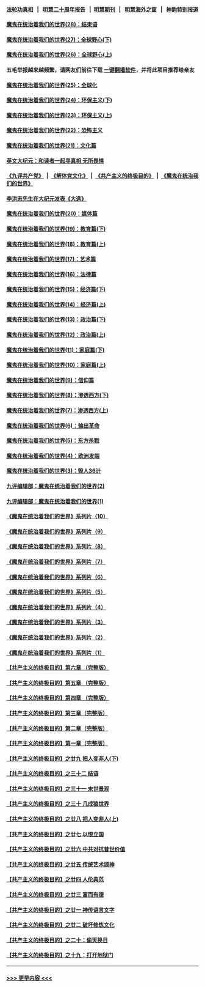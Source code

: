 #### [法轮功真相](https://github.com/gfw-breaker/truth/blob/master/README.md?t=0) &nbsp;&nbsp;|&nbsp;&nbsp; [明慧二十周年报告](https://github.com/gfw-breaker/mh-reports/blob/master/README.md?t=0) &nbsp;&nbsp;|&nbsp;&nbsp;[明慧期刊](https://github.com/gfw-breaker/mh-qikan) &nbsp;&nbsp;|&nbsp;&nbsp; [明慧海外之窗](https://github.com/gfw-breaker/mh-news/blob/master/README.md?t=0) &nbsp;&nbsp;|&nbsp;&nbsp; [神韵特别报道](https://github.com/gfw-breaker/mh-news/blob/master/shenyun.md?t=0)
#### [魔鬼在统治着我们的世界(28)：结束语](../pages/nsc422/n10936246.md?t=06290502) 
#### [魔鬼在统治着我们的世界(27)：全球野心(下)](../pages/nsc422/n10928319.md?t=06290502) 
#### [魔鬼在统治着我们的世界(26)：全球野心(上)](../pages/nsc422/n10900318.md?t=06290502) 
#### 五毛举报越来越频繁，请网友们前往下载 [一键翻墙软件](https://github.com/gfw-breaker/ssr-accounts)，并将此项目推荐给亲友
#### [魔鬼在统治着我们的世界(25)：全球化](../pages/nsc422/n10788205.md?t=06290502) 
#### [魔鬼在统治着我们的世界(24)：环保主义(下)](../pages/nsc422/n10695307.md?t=06290502) 
#### [魔鬼在统治着我们的世界(23)：环保主义(上)](../pages/nsc422/n10688613.md?t=06290502) 
#### [魔鬼在统治着我们的世界(22)：恐怖主义](../pages/nsc422/n10614727.md?t=06290502) 
#### [魔鬼在统治着我们的世界(21)：文化篇](../pages/nsc422/n10597706.md?t=06290502) 
#### [英文大纪元：和读者一起寻真相 无所畏惧](../pages/nsc422/n12542027.md?t=06290502) 
#### [《九评共产党》](https://github.com/begood0513/9ping.md/blob/master/README.md) &nbsp;|&nbsp; [《解体党文化》](../../../../jtdwh.md/blob/master/README.md)  &nbsp;|&nbsp; [《共产主义的终极目的》](../../../../gczydzjmd.md/blob/master/README.md) &nbsp;|&nbsp; [《魔鬼在统治我们的世界》](../../../../mgztzwmdsj.md/blob/master/README.md) 
#### [李洪志先生在大纪元发表《大选》](../pages/nsc422/n12534746.md?t=06290502) 
#### [魔鬼在统治着我们的世界(20)：媒体篇](../pages/nsc422/n10586579.md?t=06290502) 
#### [魔鬼在统治着我们的世界(19)：教育篇(下)](../pages/nsc422/n10564808.md?t=06290502) 
#### [魔鬼在统治着我们的世界(18)：教育篇(上)](../pages/nsc422/n10526970.md?t=06290502) 
#### [魔鬼在统治着我们的世界(17)：艺术篇](../pages/nsc422/n10499093.md?t=06290502) 
#### [魔鬼在统治着我们的世界(16)：法律篇](../pages/nsc422/n10485969.md?t=06290502) 
#### [魔鬼在统治着我们的世界(15)：经济篇(下)](../pages/nsc422/n10469975.md?t=06290502) 
#### [魔鬼在统治着我们的世界(14)：经济篇(上)](../pages/nsc422/n10457370.md?t=06290502) 
#### [魔鬼在统治着我们的世界(13)：政治篇(下)](../pages/nsc422/n10448270.md?t=06290502) 
#### [魔鬼在统治着我们的世界(12)：政治篇(上)](../pages/nsc422/n10444576.md?t=06290502) 
#### [魔鬼在统治着我们的世界(11)：家庭篇(下)](../pages/nsc422/n10440961.md?t=06290502) 
#### [魔鬼在统治着我们的世界(10)：家庭篇(上)](../pages/nsc422/n10435448.md?t=06290502) 
#### [魔鬼在统治着我们的世界(9)：信仰篇](../pages/nsc422/n10432159.md?t=06290502) 
#### [魔鬼在统治着我们的世界(8)：渗透西方(下)](../pages/nsc422/n10429603.md?t=06290502) 
#### [魔鬼在统治着我们的世界(7)：渗透西方(上)](../pages/nsc422/n10426013.md?t=06290502) 
#### [魔鬼在统治着我们的世界(6)：输出革命](../pages/nsc422/n10421536.md?t=06290502) 
#### [魔鬼在统治着我们的世界(5)：东方杀戮](../pages/nsc422/n10417707.md?t=06290502) 
#### [魔鬼在统治着我们的世界(4)：欧洲发端](../pages/nsc422/n10414890.md?t=06290502) 
#### [魔鬼在统治着我们的世界(3)：毁人36计](../pages/nsc422/n10411583.md?t=06290502) 
#### [九评编辑部：魔鬼在统治着我们的世界(2)](../pages/nsc422/n10410036.md?t=06290502) 
#### [九评编辑部：魔鬼在统治着我们的世界(1)](../pages/nsc422/n10406825.md?t=06290502) 
#### [《魔鬼在统治着我们的世界》系列片（10）](../pages/nsc422/n12292670.md?t=06290502) 
#### [《魔鬼在统治着我们的世界》系列片（9）](../pages/nsc422/n12290859.md?t=06290502) 
#### [《魔鬼在统治着我们的世界》系列片（8）](../pages/nsc422/n12287445.md?t=06290502) 
#### [《魔鬼在统治着我们的世界》系列片（7）](../pages/nsc422/n12283425.md?t=06290502) 
#### [《魔鬼在统治着我们的世界》系列片（6）](../pages/nsc422/n12282314.md?t=06290502) 
#### [《魔鬼在统治着我们的世界》系列片（5）](../pages/nsc422/n12281419.md?t=06290502) 
#### [《魔鬼在统治着我们的世界》系列片（4）](../pages/nsc422/n12274024.md?t=06290502) 
#### [《魔鬼在统治着我们的世界》系列片（3）](../pages/nsc422/n12271322.md?t=06290502) 
#### [《魔鬼在统治着我们的世界》系列片（2）](../pages/nsc422/n12269049.md?t=06290502) 
#### [《魔鬼在统治着我们的世界》系列片（1）](../pages/nsc422/n12267575.md?t=06290502) 
#### [【共产主义的终极目的】第六章 （完整版）](../pages/nsc422/n11428913.md?t=06290502) 
#### [【共产主义的终极目的】第五章 （完整版）](../pages/nsc422/n11428912.md?t=06290502) 
#### [【共产主义的终极目的】第四章 （完整版）](../pages/nsc422/n11428907.md?t=06290502) 
#### [【共产主义的终极目的】第三章（完整版）](../pages/nsc422/n11428848.md?t=06290502) 
#### [【共产主义的终极目的】第二章（完整版）](../pages/nsc422/n11428831.md?t=06290502) 
#### [【共产主义的终极目的】第一章（完整版）](../pages/nsc422/n11417651.md?t=06290502) 
#### [【共产主义的终极目的】之廿九 把人变非人(下)](../pages/nsc422/n11344140.md?t=06290502) 
#### [【共产主义的终极目的】之三十二 结语](../pages/nsc422/n11360535.md?t=06290502) 
#### [【共产主义的终极目的】之三十一 末世景观](../pages/nsc422/n11351129.md?t=06290502) 
#### [【共产主义的终极目的】之三十 几成狼世界](../pages/nsc422/n11348280.md?t=06290502) 
#### [【共产主义的终极目的】之廿八 把人变非人(上)](../pages/nsc422/n11340492.md?t=06290502) 
#### [【共产主义的终极目的】之廿七 以恨立国](../pages/nsc422/n11336944.md?t=06290502) 
#### [【共产主义的终极目的】之廿六 中共对抗普世价值](../pages/nsc422/n11324785.md?t=06290502) 
#### [【共产主义的终极目的】之廿五 传统艺术颂神](../pages/nsc422/n11296396.md?t=06290502) 
#### [【共产主义的终极目的】之廿四 人伦典范](../pages/nsc422/n11296397.md?t=06290502) 
#### [【共产主义的终极目的】之廿三 富而有德](../pages/nsc422/n11283598.md?t=06290502) 
#### [【共产主义的终极目的】之廿一 神传语言文字](../pages/nsc422/n11263265.md?t=06290502) 
#### [【共产主义的终极目的】之廿二 破坏修炼文化](../pages/nsc422/n11245728.md?t=06290502) 
#### [【共产主义的终极目的】之二十：偷天换日](../pages/nsc422/n11238846.md?t=06290502) 
#### [【共产主义的终极目的】之十九：打开地狱门](../pages/nsc422/n11206376.md?t=06290502) 

----
#### [ >>> 更早内容 <<< ](../indexes/nsc422-earlier.md)
